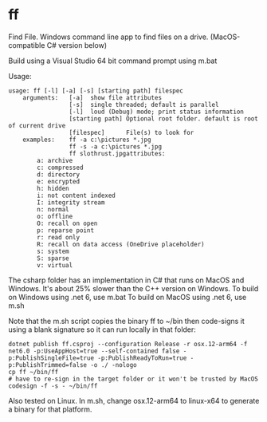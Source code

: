 # ff
Find File. Windows command line app to find files on a drive. (MacOS-compatible C# version below)

Build using a Visual Studio 64 bit command prompt using m.bat

Usage:

    usage: ff [-l] [-a] [-s] [starting path] filespec
        arguments:   [-a]  show file attributes
                     [-s]  single threaded; default is parallel
                     [-l]  loud (Debug) mode; print status information
                     [starting path] Optional root folder. default is root of current drive
                     [filespec]      File(s) to look for
        examples:    ff -a c:\pictures *.jpg
                     ff -s -a c:\pictures *.jpg
                     ff slothrust.jpgattributes:
            a: archive
            c: compressed
            d: directory
            e: encrypted
            h: hidden
            i: not content indexed
            I: integrity stream
            n: normal
            o: offline
            O: recall on open
            p: reparse point
            r: read only
            R: recall on data access (OneDrive placeholder)
            s: system
            S: sparse
            v: virtual

The csharp folder has an implementation in C# that runs on MacOS and Windows. It's about 25% slower than the C++ version on Windows.
To build on Windows using .net 6, use m.bat
To build on MacOS using .net 6, use m.sh

Note that the m.sh script copies the binary ff to ~/bin then code-signs it using a blank signature so it can run locally in that folder:

    dotnet publish ff.csproj --configuration Release -r osx.12-arm64 -f net6.0 -p:UseAppHost=true --self-contained false -p:PublishSingleFile=true -p:PublishReadyToRun=true -p:PublishTrimmed=false -o ./ -nologo
    cp ff ~/bin/ff
    # have to re-sign in the target folder or it won't be trusted by MacOS
    codesign -f -s - ~/bin/ff
    
Also tested on Linux. In m.sh, change osx.12-arm64 to linux-x64 to generate a binary for that platform.

